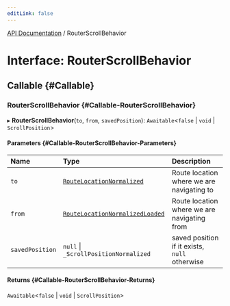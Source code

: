 ```yaml
---
editLink: false
---
```


[API Documentation](../index.md) / RouterScrollBehavior

# Interface: RouterScrollBehavior

## Callable {#Callable}

### RouterScrollBehavior {#Callable-RouterScrollBehavior}

▸ **RouterScrollBehavior**(`to`, `from`, `savedPosition`): `Awaitable`<``false`` \| `void` \| `ScrollPosition`\>

#### Parameters {#Callable-RouterScrollBehavior-Parameters}

| Name | Type | Description |
| :------ | :------ | :------ |
| `to` | [`RouteLocationNormalized`](RouteLocationNormalized.md) | Route location where we are navigating to |
| `from` | [`RouteLocationNormalizedLoaded`](RouteLocationNormalizedLoaded.md) | Route location where we are navigating from |
| `savedPosition` | ``null`` \| `_ScrollPositionNormalized` | saved position if it exists, `null` otherwise |

#### Returns {#Callable-RouterScrollBehavior-Returns}

`Awaitable`<``false`` \| `void` \| `ScrollPosition`\>
